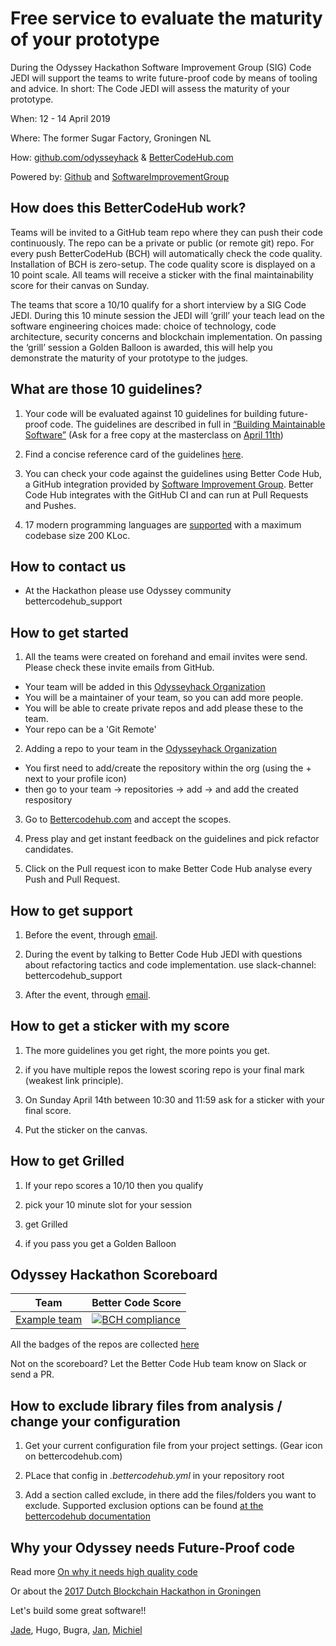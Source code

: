 # Free service to evaluate the maturity of your prototype

During the Odyssey Hackathon Software Improvement Group (SIG) Code JEDI will support the teams to write future-proof code by means of tooling and advice. In short: The Code JEDI will assess the maturity of your prototype.

When: 12 - 14 April 2019

Where:  The former Sugar Factory, Groningen NL

How: [github.com/odysseyhack](https://github.com/odysseyhack) & [BetterCodeHub.com](https:BetterCodeHub.com)

Powered by: [Github](https://Github.com) and [SoftwareImprovementGroup](https://SoftwareImprovementGroup.com)


## How does this BetterCodeHub work?

Teams will be invited to a GitHub team repo where they can push their code continuously. The repo can be a private or public (or remote git) repo. For every push BetterCodeHub (BCH) will automatically check the code quality. Installation of BCH is zero-setup. The code quality score is displayed on a 10 point scale. All teams will receive a sticker with the final maintainability score for their canvas on Sunday. 

The teams that score a 10/10 qualify for a short interview by a SIG Code JEDI. During this 10 minute session the JEDI will ‘grill’ your teach lead on the software engineering choices made: choice of technology, code architecture, security concerns and blockchain implementation. On passing the ‘grill’ session a Golden Balloon is awarded, this will help you demonstrate the maturity of your prototype to the judges.


## What are those 10 guidelines?

1. Your code will be evaluated against 10 guidelines for building future-proof code. The guidelines are described in full in [“Building Maintainable Software”](http://shop.oreilly.com/product/0636920049159.do) (Ask for a free copy at the masterclass on [April 11th](https://Odysseyhack.github.io/masterclass))

2. Find a concise reference card of the guidelines [here](https://cdn-images-1.medium.com/max/1200/1*TS-ZTeI7sQS7dy_AlMqSXQ.png).

3. You can check your code against the guidelines using Better Code Hub, a GitHub integration provided by [Software Improvement Group](https://www.sig.eu). Better Code Hub integrates with the GitHub CI and can run at Pull Requests and Pushes.

4. 17 modern programming languages are [supported](https://bettercodehub.com/docs/configuration-manual) with a maximum codebase size 200 KLoc.

## How to contact us
- At the Hackathon please use Odyssey community bettercodehub_support 

## How to get started

1. All the teams were created on forehand and email invites were send. Please check these invite emails from GitHub.

- Your team will be added in this [Odysseyhack Organization](https://github.com/odysseyhack)
- You will be a maintainer of your team, so you can add more people.
- You will be able to create private repos and add please these to the team.
- Your repo can be a 'Git Remote'

2. Adding a repo to your team in the [Odysseyhack Organization](https://github.com/odysseyhack)

- You first need to add/create the repository within the org (using the + next to your profile icon) 
- then go to your team -> repositories -> add -> and add the created respository

3. Go to [Bettercodehub.com](https://bettercodehub.com) and accept the scopes. 

4. Press play and get instant feedback on the guidelines and pick refactor candidates.

5. Click on the Pull request icon to make Better Code Hub analyse every Push and Pull Request.


## How to get support

1. Before the event, through [email](mailto:bettercodehub@sig.eu).

2. During the event by talking to Better Code Hub JEDI with questions about refactoring tactics and code implementation. use slack-channel: bettercodehub_support

3. After the event, through [email](mailto:bettercodehub@sig.eu).


## How to get a sticker with my score 

1. The more guidelines you get right, the more points you get.

2. if you have multiple repos the lowest scoring repo is your final mark (weakest link principle).

3. On Sunday April 14th between 10:30 and 11:59 ask for a sticker with your final score.

5. Put the sticker on the canvas.

## How to get Grilled

1. If your repo scores a 10/10 then you qualify

2. pick your 10 minute slot for your session

3. get Grilled

4. if you pass you get a Golden Balloon



## Odyssey Hackathon Scoreboard

Team | Better Code Score
--- | ---
[Example team ](https://github.com/dbh17-abraxas/ShareEverythingWeb) | [![BCH compliance](https://bettercodehub.com/edge/badge/dbh17-abraxas/ShareEverythingWeb)](https://bettercodehub.com)

All the badges of the repos are collected [here](https://Odyssey.github.io/BCH_ScoreBoard)

Not on the scoreboard? Let the Better Code Hub team know on Slack or send a PR.


## How to exclude library files from analysis / change your configuration

1. Get your current configuration file from your project settings. (Gear icon on bettercodehub.com)

2. PLace that config in _.bettercodehub.yml_ in your repository root

3. Add a section called exclude, in there add the files/folders you want to exclude. Supported exclusion options can be found [at the bettercodehub documentation](https://bettercodehub.com/docs/configuration-manual)


## Why your Odyssey needs Future-Proof code

Read more [On why it needs high quality code ](https://medium.com/@jstvssr/why-blockchain-needs-future-proof-code-cb09b39175e1#.bqfmcig55)

Or about the [2017 Dutch Blockchain Hackathon in Groningen](https://dev.to/jstvssr/how-a-hackathon-appreciates-quality-code)


Let's build some great software!!

[Jade](https://github.com/jadeheiligers), Hugo, Bugra, [Jan](https://github.com/janlaan), [Michiel](https://github.com/michielcuijpers)

